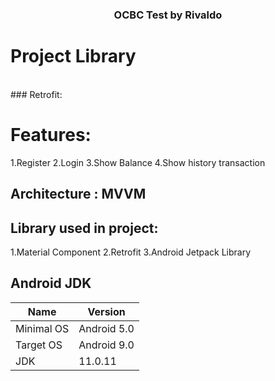 <h3 align="center">OCBC Test by Rivaldo</h3>

<!-- ABOUT THE PROJECT -->
# Project Library
<br />
### Retrofit: 

# Features:
1.Register
2.Login
3.Show Balance
4.Show history transaction

## Architecture : MVVM


## Library used in project:
1.Material Component
2.Retrofit
3.Android Jetpack Library


## Android JDK
| Name | Version | 
| ------------- | ------------- | 
| Minimal OS | Android 5.0 | 
| Target OS | Android 9.0 | 
| JDK | 11.0.11 |
